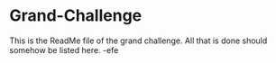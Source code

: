 # Grand-Challenge

This is the ReadMe file of the grand challenge. All that is done should somehow be listed here.    -efe
